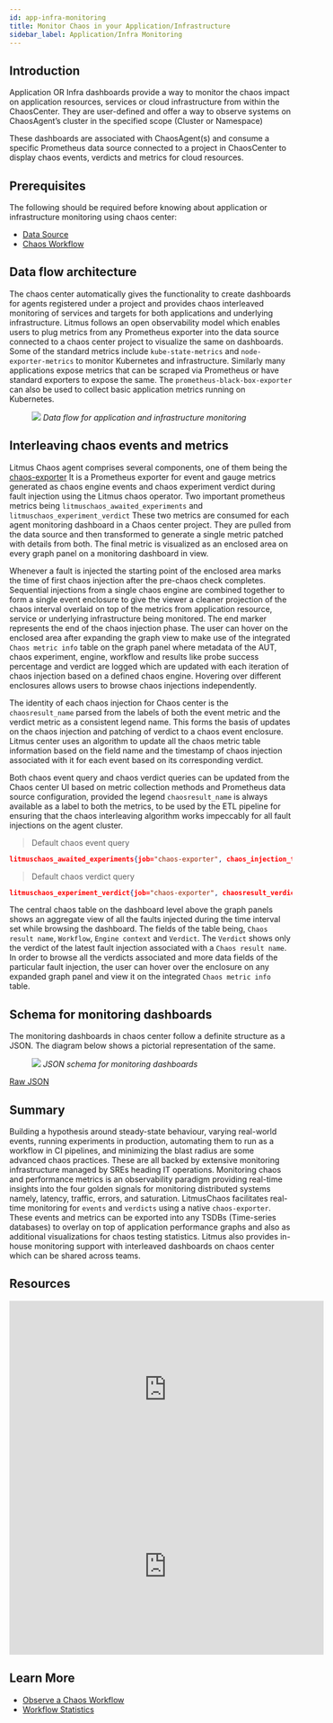 ```yaml
---
id: app-infra-monitoring
title: Monitor Chaos in your Application/Infrastructure
sidebar_label: Application/Infra Monitoring
---
```


## Introduction

Application OR Infra dashboards provide a way to monitor the chaos impact on application resources, services or cloud infrastructure from within the ChaosCenter. They are user-defined and offer a way to observe systems on ChaosAgent’s cluster in the specified scope (Cluster or Namespace)

These dashboards are associated with ChaosAgent(s) and consume a specific Prometheus data source connected to a project in ChaosCenter to display chaos events, verdicts and metrics for cloud resources.

## Prerequisites

The following should be required before knowing about application or infrastructure monitoring using chaos center:

- [Data Source](datasource)
- [Chaos Workflow](chaos-workflow)

## Data flow architecture

The chaos center automatically gives the functionality to create dashboards for agents registered under a project and provides chaos interleaved monitoring of services and targets for both applications and underlying infrastructure. Litmus follows an open observability model which enables users to plug metrics from any Prometheus exporter into the data source connected to a chaos center project to visualize the same on dashboards. Some of the standard metrics include `kube-state-metrics` and `node-exporter-metrics` to monitor Kubernetes and infrastructure. Similarly many applications expose metrics that can be scraped via Prometheus or have standard exporters to expose the same. The `prometheus-black-box-exporter` can also be used to collect basic application metrics running on Kubernetes.

<figure>
<img src={require('../assets/concepts/observability/app-infra-monitoring/app-infra-monitoring-dataflow.png').default} />
<i>Data flow for application and infrastructure monitoring</i>
</figure>

## Interleaving chaos events and metrics

Litmus Chaos agent comprises several components, one of them being the [chaos-exporter](https://github.com/litmuschaos/chaos-exporter) It is a Prometheus exporter for event and gauge metrics generated as chaos engine events and chaos experiment verdict during fault injection using the Litmus chaos operator. Two important prometheus metrics being `litmuschaos_awaited_experiments` and `litmuschaos_experiment_verdict` These two metrics are consumed for each agent monitoring dashboard in a Chaos center project. They are pulled from the data source and then transformed to generate a single metric patched with details from both. The final metric is visualized as an enclosed area on every graph panel on a monitoring dashboard in view.

Whenever a fault is injected the starting point of the enclosed area marks the time of first chaos injection after the pre-chaos check completes. Sequential injections from a single chaos engine are combined together to form a single event enclosure to give the viewer a cleaner projection of the chaos interval overlaid on top of the metrics from application resource, service or underlying infrastructure being monitored. The end marker represents the end of the chaos injection phase. The user can hover on the enclosed area after expanding the graph view to make use of the integrated `Chaos metric info` table on the graph panel where metadata of the AUT, chaos experiment, engine, workflow and results like probe success percentage and verdict are logged which are updated with each iteration of chaos injection based on a defined chaos engine. Hovering over different enclosures allows users to browse chaos injections independently.

The identity of each chaos injection for Chaos center is the `chaosresult_name` parsed from the labels of both the event metric and the verdict metric as a consistent legend name. This forms the basis of updates on the chaos injection and patching of verdict to a chaos event enclosure. Litmus center uses an algorithm to update all the chaos metric table information based on the field name and the timestamp of chaos injection associated with it for each event based on its corresponding verdict.

Both chaos event query and chaos verdict queries can be updated from the Chaos center UI based on metric collection methods and Prometheus data source configuration, provided the legend `chaosresult_name` is always available as a label to both the metrics, to be used by the ETL pipeline for ensuring that the chaos interleaving algorithm works impeccably for all fault injections on the agent cluster.

> Default chaos event query

```json
litmuschaos_awaited_experiments{job="chaos-exporter", chaos_injection_time!=""}
```

> Default chaos verdict query

```json
litmuschaos_experiment_verdict{job="chaos-exporter", chaosresult_verdict!="Awaited"}
```

The central chaos table on the dashboard level above the graph panels shows an aggregate view of all the faults injected during the time interval set while browsing the dashboard. The fields of the table being, `Chaos result name`, `Workflow`, `Engine context` and `Verdict`. The `Verdict` shows only the verdict of the latest fault injection associated with a `Chaos result name`. In order to browse all the verdicts associated and more data fields of the particular fault injection, the user can hover over the enclosure on any expanded graph panel and view it on the integrated `Chaos metric info` table.

## Schema for monitoring dashboards

The monitoring dashboards in chaos center follow a definite structure as a JSON. The diagram below shows a pictorial representation of the same.

<figure>
<img src={require('../assets/concepts/observability/app-infra-monitoring/dashboard-schema.png').default} />
<i>JSON schema for monitoring dashboards</i>
</figure>

[Raw JSON](https://raw.githubusercontent.com/litmuschaos/litmus/master/monitoring/portal-dashboards/schema.json)

## Summary

Building a hypothesis around steady-state behaviour, varying real-world events, running experiments in production, automating them to run as a workflow in CI pipelines, and minimizing the blast radius are some advanced chaos practices. These are all backed by extensive monitoring infrastructure managed by SREs heading IT operations. Monitoring chaos and performance metrics is an observability paradigm providing real-time insights into the four golden signals for monitoring distributed systems namely, latency, traffic, errors, and saturation. LitmusChaos facilitates real-time monitoring for `events` and `verdicts` using a native `chaos-exporter`. These events and metrics can be exported into any TSDBs (Time-series databases) to overlay on top of application performance graphs and also as additional visualizations for chaos testing statistics. Litmus also provides in-house monitoring support with interleaved dashboards on chaos center which can be shared across teams.

## Resources

<iframe width="560" height="315" src="https://www.youtube.com/embed/fi-vhKE5vKI?start=2040" title="YouTube video player" frameborder="0" allow="accelerometer; autoplay; clipboard-write; encrypted-media; gyroscope; picture-in-picture" allowfullscreen></iframe>

<iframe width="560" height="315" src="https://www.youtube.com/embed/VWYnpKnthuc?start=1800" title="YouTube video player" frameborder="0" allow="accelerometer; autoplay; clipboard-write; encrypted-media; gyroscope; picture-in-picture" allowfullscreen></iframe>

## Learn More

- [Observe a Chaos Workflow](observe-workflow)
- [Workflow Statistics](workflow-statistics)
